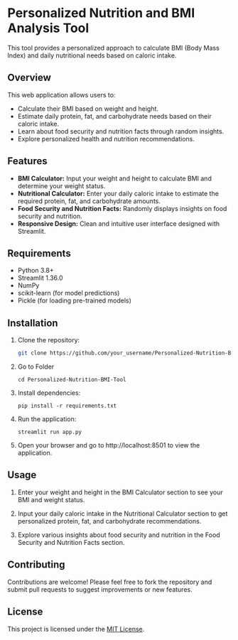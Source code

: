 # Personalized Nutrition and BMI Analysis Tool

This tool provides a personalized approach to calculate BMI (Body Mass Index) and daily nutritional needs based on caloric intake.

## Overview

This web application allows users to:
- Calculate their BMI based on weight and height.
- Estimate daily protein, fat, and carbohydrate needs based on their caloric intake.
- Learn about food security and nutrition facts through random insights.
- Explore personalized health and nutrition recommendations.

## Features

- **BMI Calculator:** Input your weight and height to calculate BMI and determine your weight status.
- **Nutritional Calculator:** Enter your daily caloric intake to estimate the required protein, fat, and carbohydrate amounts.
- **Food Security and Nutrition Facts:** Randomly displays insights on food security and nutrition.
- **Responsive Design:** Clean and intuitive user interface designed with Streamlit.

## Requirements

- Python 3.8+
- Streamlit 1.36.0
- NumPy
- scikit-learn (for model predictions)
- Pickle (for loading pre-trained models)

## Installation

1. Clone the repository:
   ```bash
   git clone https://github.com/your_username/Personalized-Nutrition-BMI-Tool.git
   ```
2. Go to Folder
   ```
   cd Personalized-Nutrition-BMI-Tool
   ```
3. Install dependencies:
   ```
   pip install -r requirements.txt
   ```
4. Run the application:
   ```
   streamlit run app.py
   ```
5. Open your browser and go to http://localhost:8501 to view the application.

## Usage

1. Enter your weight and height in the BMI Calculator section to see your BMI and weight status.
  
2. Input your daily caloric intake in the Nutritional Calculator section to get personalized protein, fat, and carbohydrate recommendations.
  
3. Explore various insights about food security and nutrition in the Food Security and Nutrition Facts section.

## Contributing

Contributions are welcome! Please feel free to fork the repository and submit pull requests to suggest improvements or new features.

## License

This project is licensed under the [MIT License](LICENSE).
